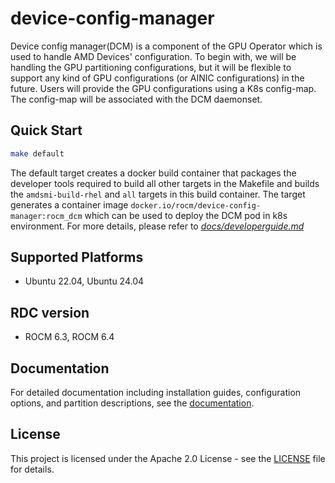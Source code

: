 # device-config-manager
Device config manager(DCM) is a component of the GPU Operator which is used to handle AMD Devices' configuration. To begin with, we will be handling the GPU partitioning configurations, but it will be flexible to support any kind of GPU configurations (or AINIC configurations) in the future.
Users will provide the GPU configurations using a K8s config-map. The config-map will be associated with the DCM daemonset.

## Quick Start

```bash
make default
```

The default target creates a docker build container that packages the developer tools required to build all other targets in the Makefile and builds the `amdsmi-build-rhel` and `all` targets in this build container.
The target generates a container image `docker.io/rocm/device-config-manager:rocm_dcm` which can be used to deploy the DCM pod in k8s environment.
For more details, please refer to [_docs/developerguide.md_](https://github.com/ROCm/device-config-manager/blob/main/docs/developerguide.md#L1)

## Supported Platforms
  - Ubuntu 22.04, Ubuntu 24.04

## RDC version
  - ROCM 6.3, ROCM 6.4

## Documentation

For detailed documentation including installation guides, configuration options, and partition descriptions, see the [documentation](https://instinct.docs.amd.com/projects/gpu-operator/en/latest/dcm/device-config-manager.html).

## License

This project is licensed under the Apache 2.0 License - see the [LICENSE](LICENSE) file for details.